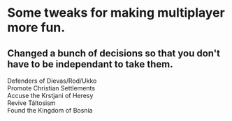 # Some tweaks for making multiplayer more fun.

## Changed a bunch of decisions so that you don't have to be independant to take them.
Defenders of Dievas/Rod/Ukko\
Promote Christian Settlements\
Accuse the Krstjani of Heresy\
Revive Táltosism\
Found the Kingdom of Bosnia
